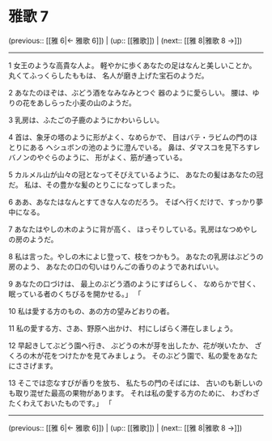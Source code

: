 # 雅歌 7

(previous:: [[雅 6|← 雅歌 6]]) | (up:: [[雅歌]]) | (next:: [[雅 8|雅歌 8 →]])

***


1 女王のような高貴な人よ。 軽やかに歩くあなたの足はなんと美しいことか。 丸くてふっくらしたももは、 名人が磨き上げた宝石のようだ。 

2 あなたのほぞは、ぶどう酒をなみなみとつぐ 器のように愛らしい。 腰は、ゆりの花をあしらった小麦の山のようだ。 

3 乳房は、ふたごの子鹿のようにかわいらしい。 

4 首は、象牙の塔のように形がよく、なめらかで、 目はバテ・ラビムの門のほとりにある ヘシュボンの池のように澄んでいる。 鼻は、ダマスコを見下ろすレバノンのやぐらのように、 形がよく、筋が通っている。 

5 カルメル山が山々の冠となってそびえているように、 あなたの髪はあなたの冠だ。 私は、その豊かな髪のとりこになってしまった。 

6 ああ、あなたはなんとすてきな人なのだろう。 そばへ行くだけで、すっかり夢中になる。 

7 あなたはやしの木のように背が高く、 ほっそりしている。乳房はなつめやしの房のようだ。 

8 私は言った。やしの木によじ登って、枝をつかもう。 あなたの乳房はぶどうの房のよう、 あなたの口の匂いはりんごの香りのようであればいい。 

9 あなたの口づけは、 最上のぶどう酒のようにすばらしく、 なめらかで甘く、眠っている者のくちびるを開かせる。」 「 

10 私は愛する方のもの、あの方の望みどおりの者。 

11 私の愛する方、さあ、野原へ出かけ、 村にしばらく滞在しましょう。 

12 早起きしてぶどう園へ行き、 ぶどうの木が芽を出したか、花が咲いたか、 ざくろの木が花をつけたかを見てみましょう。 そのぶどう園で、私の愛をあなたにささげます。 

13 そこでは恋なすびが香りを放ち、 私たちの門のそばには、 古いのも新しいのも取り混ぜた最高の果物があります。 それは私の愛する方のために、 わざわざたくわえておいたものです。」 「

***

(previous:: [[雅 6|← 雅歌 6]]) | (up:: [[雅歌]]) | (next:: [[雅 8|雅歌 8 →]])
